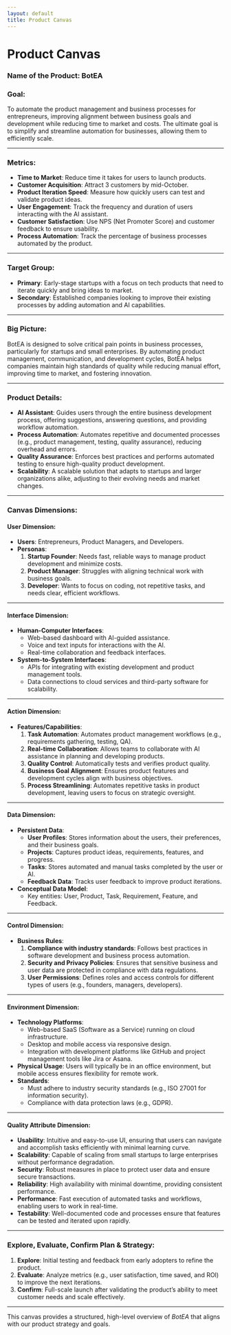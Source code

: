 ```yaml
---
layout: default
title: Product Canvas
---
```


# Product Canvas

### Name of the Product: BotEA

### Goal:
To automate the product management and business processes for entrepreneurs, improving alignment between business goals and development while reducing time to market and costs. The ultimate goal is to simplify and streamline automation for businesses, allowing them to efficiently scale.

---

### Metrics:
- **Time to Market**: Reduce time it takes for users to launch products.
- **Customer Acquisition**: Attract 3 customers by mid-October.
- **Product Iteration Speed**: Measure how quickly users can test and validate product ideas.
- **User Engagement**: Track the frequency and duration of users interacting with the AI assistant.
- **Customer Satisfaction**: Use NPS (Net Promoter Score) and customer feedback to ensure usability.
- **Process Automation**: Track the percentage of business processes automated by the product.

---

### Target Group:
- **Primary**: Early-stage startups with a focus on tech products that need to iterate quickly and bring ideas to market.
- **Secondary**: Established companies looking to improve their existing processes by adding automation and AI capabilities.

---

### Big Picture:
BotEA is designed to solve critical pain points in business processes, particularly for startups and small enterprises. By automating product management, communication, and development cycles, BotEA helps companies maintain high standards of quality while reducing manual effort, improving time to market, and fostering innovation.

---

### Product Details:
- **AI Assistant**: Guides users through the entire business development process, offering suggestions, answering questions, and providing workflow automation.
- **Process Automation**: Automates repetitive and documented processes (e.g., product management, testing, quality assurance), reducing overhead and errors.
- **Quality Assurance**: Enforces best practices and performs automated testing to ensure high-quality product development.
- **Scalability**: A scalable solution that adapts to startups and larger organizations alike, adjusting to their evolving needs and market changes.

---

### Canvas Dimensions:

#### User Dimension:
- **Users**: Entrepreneurs, Product Managers, and Developers.
- **Personas**:
  1. **Startup Founder**: Needs fast, reliable ways to manage product development and minimize costs.
  2. **Product Manager**: Struggles with aligning technical work with business goals.
  3. **Developer**: Wants to focus on coding, not repetitive tasks, and needs clear, efficient workflows.

---

#### Interface Dimension:
- **Human-Computer Interfaces**: 
  - Web-based dashboard with AI-guided assistance.
  - Voice and text inputs for interactions with the AI.
  - Real-time collaboration and feedback interfaces.
- **System-to-System Interfaces**:
  - APIs for integrating with existing development and product management tools.
  - Data connections to cloud services and third-party software for scalability.

---

#### Action Dimension:
- **Features/Capabilities**:
  1. **Task Automation**: Automates product management workflows (e.g., requirements gathering, testing, QA).
  2. **Real-time Collaboration**: Allows teams to collaborate with AI assistance in planning and developing products.
  3. **Quality Control**: Automatically tests and verifies product quality.
  4. **Business Goal Alignment**: Ensures product features and development cycles align with business objectives.
  5. **Process Streamlining**: Automates repetitive tasks in product development, leaving users to focus on strategic oversight.

---

#### Data Dimension:
- **Persistent Data**:
  - **User Profiles**: Stores information about the users, their preferences, and their business goals.
  - **Projects**: Captures product ideas, requirements, features, and progress.
  - **Tasks**: Stores automated and manual tasks completed by the user or AI.
  - **Feedback Data**: Tracks user feedback to improve product iterations.
- **Conceptual Data Model**:
  - Key entities: User, Product, Task, Requirement, Feature, and Feedback.

---

#### Control Dimension:
- **Business Rules**:
  1. **Compliance with industry standards**: Follows best practices in software development and business process automation.
  2. **Security and Privacy Policies**: Ensures that sensitive business and user data are protected in compliance with data regulations.
  3. **User Permissions**: Defines roles and access controls for different types of users (e.g., founders, managers, developers).

---

#### Environment Dimension:
- **Technology Platforms**:
  - Web-based SaaS (Software as a Service) running on cloud infrastructure.
  - Desktop and mobile access via responsive design.
  - Integration with development platforms like GitHub and project management tools like Jira or Asana.
- **Physical Usage**: Users will typically be in an office environment, but mobile access ensures flexibility for remote work.
- **Standards**:
  - Must adhere to industry security standards (e.g., ISO 27001 for information security).
  - Compliance with data protection laws (e.g., GDPR).

---

#### Quality Attribute Dimension:
- **Usability**: Intuitive and easy-to-use UI, ensuring that users can navigate and accomplish tasks efficiently with minimal learning curve.
- **Scalability**: Capable of scaling from small startups to large enterprises without performance degradation.
- **Security**: Robust measures in place to protect user data and ensure secure transactions.
- **Reliability**: High availability with minimal downtime, providing consistent performance.
- **Performance**: Fast execution of automated tasks and workflows, enabling users to work in real-time.
- **Testability**: Well-documented code and processes ensure that features can be tested and iterated upon rapidly.

---

### Explore, Evaluate, Confirm Plan & Strategy:
1. **Explore**: Initial testing and feedback from early adopters to refine the product.
2. **Evaluate**: Analyze metrics (e.g., user satisfaction, time saved, and ROI) to improve the next iterations.
3. **Confirm**: Full-scale launch after validating the product’s ability to meet customer needs and scale effectively.

---

This canvas provides a structured, high-level overview of *BotEA* that aligns with our product strategy and goals.
